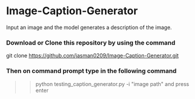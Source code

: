 # Image-Caption-Generator
Input an image and the model generates a description of the image.

### Download or Clone this repository by using the command 
git clone https://github.com/jasman0209/Image-Caption-Generator.git

### Then on command prompt type in the following command
>> python testing_caption_generator.py -i "image path"
and press enter
